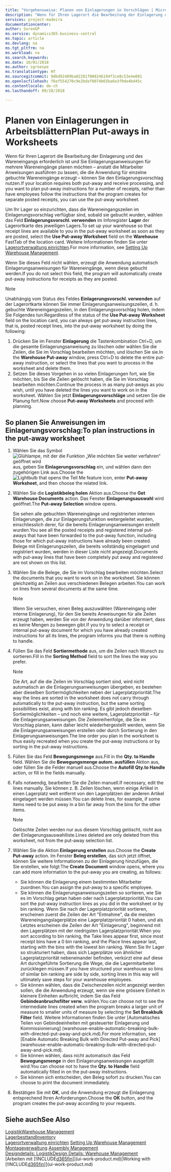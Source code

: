 ```yaml
---
title: "Vorgehensweise: Planen von Einlagerungen in Vorschlägen | Microsoft Docs"
description: "Wenn für Ihren Lagerort die Bearbeitung der Einlagerung und des Wareneingangs erforderlich ist und Sie Einlagerungsanweisungen für mehrere Wareneingänge planen möchten – anstatt die Mitarbeiter Anweisungen ausführen zu lassen, die die Anwendung für einzelne gebuchte Wareneingänge erzeugt – können Sie den Einlagerungsvorschlag nutzen."
services: project-madeira
documentationcenter: 
author: SorenGP
ms.service: dynamics365-business-central
ms.topic: article
ms.devlang: na
ms.tgt_pltfrm: na
ms.workload: na
ms.search.keywords: 
ms.date: 10/01/2018
ms.author: sgroespe
ms.translationtype: HT
ms.sourcegitcommit: 9dbd92409ba02281f008246194f3ce0c53e4e001
ms.openlocfilehash: f6ef554270c9e2bdef8074b65ba6e3f0de4bd45c
ms.contentlocale: de-ch
ms.lasthandoff: 09/28/2018

---
```

# <a name="plan-put-aways-in-worksheets"></a><span data-ttu-id="9d95b-103">Planen von Einlagerungen in Arbeitsblättern</span><span class="sxs-lookup"><span data-stu-id="9d95b-103">Plan Put-aways in Worksheets</span></span>
<span data-ttu-id="9d95b-104">Wenn für Ihren Lagerort die Bearbeitung der Einlagerung und des Wareneingangs erforderlich ist und Sie Einlagerungsanweisungen für mehrere Wareneingänge planen möchten – anstatt die Mitarbeiter Anweisungen ausführen zu lassen, die die Anwendung für einzelne gebuchte Wareneingänge erzeugt – können Sie den Einlagerungsvorschlag nutzen.</span><span class="sxs-lookup"><span data-stu-id="9d95b-104">If your location requires both put-away and receive processing, and you want to plan put-away instructions for a number of receipts, rather than have employees follow the instructions that the program creates for separate posted receipts, you can use the put-away worksheet.</span></span>  

<span data-ttu-id="9d95b-105">Um Ihr Lager so einzurichten, dass die Wareneingangszeilen im Einlagerungsvorschlag verfügbar sind, sobald sie gebucht wurden, wählen das Feld **Einlagerungsvorschl. verwenden** im Inforegister **Lager** der Lagerortkarte des jeweiligen Lagers.</span><span class="sxs-lookup"><span data-stu-id="9d95b-105">To set up your warehouse so that receipt lines are available to you in the put-away worksheet as soon as they are posted, select the **Use Put-away Worksheet** field on the **Warehouse** FastTab of the location card.</span></span> <span data-ttu-id="9d95b-106">Weitere Informationen finden Sie unter [Lagerortverwaltung einrichten](warehouse-setup-warehouse.md).</span><span class="sxs-lookup"><span data-stu-id="9d95b-106">For more information, see [Setting Up Warehouse Management](warehouse-setup-warehouse.md).</span></span>  

<span data-ttu-id="9d95b-107">Wenn Sie dieses Feld nicht wählen, erzeugt die Anwendung automatisch Einlagerungsanweisungen für Wareneingänge, wenn diese gebucht werden.</span><span class="sxs-lookup"><span data-stu-id="9d95b-107">If you do not select this field, the program will automatically create put-away instructions for receipts as they are posted.</span></span>  

> [!NOTE]  
>  <span data-ttu-id="9d95b-108">Unabhängig vom Status des Feldes **Einlagerungsvorschl. verwenden** auf der Lagerortkarte können Sie immer Einlagerungsanweisungszeilen, d. h. gebuchte Wareneingangszeilen, in den Einlagerungsvorschlag holen, indem Sie Folgendes tun:</span><span class="sxs-lookup"><span data-stu-id="9d95b-108">Regardless of the status of the **Use Put-away Worksheet** field on the location card, you can always get put-away instruction lines, that is, posted receipt lines, into the put-away worksheet by doing the following:</span></span>  
>   
>  1.  <span data-ttu-id="9d95b-109">Drücken Sie im Fenster **Einlagerung** die Tastenkombination Ctrl+D, um die gesamte Einlagerungsanweisung zu löschen oder wählen Sie die Zeilen, die Sie im Vorschlag bearbeiten möchten, und löschen Sie sie.</span><span class="sxs-lookup"><span data-stu-id="9d95b-109">In the **Warehouse Put-away** window, press Ctrl+D to delete the entire put-away instruction, or select the lines that you want to process in the worksheet and delete them.</span></span>  
> 2.  <span data-ttu-id="9d95b-110">Setzen Sie dieses Vorgehen in so vielen Einlagerungen fort, wie Sie möchten, bis Sie die Zeilen gelöscht haben, die Sie im Vorschlag bearbeiten möchten.</span><span class="sxs-lookup"><span data-stu-id="9d95b-110">Continue the process in as many put-aways as you wish, until you have deleted the lines you want to work on in the worksheet.</span></span> <span data-ttu-id="9d95b-111">Wählen Sie jetzt **Einlagerungsvorschläge** und setzen Sie die Planung fort.</span><span class="sxs-lookup"><span data-stu-id="9d95b-111">Now choose **Put-away Worksheets** and proceed with planning.</span></span>  

## <a name="to-plan-instructions-in-the-put-away-worksheet"></a><span data-ttu-id="9d95b-112">So planen Sie Anweisungen im Einlagerungsvorschlag:</span><span class="sxs-lookup"><span data-stu-id="9d95b-112">To plan instructions in the put-away worksheet</span></span>  
1.  <span data-ttu-id="9d95b-113">Wählen Sie das Symbol ![Glühlampe, mit der die Funktion „Wie möchten Sie weiter verfahren“ geöffnet wird](media/ui-search/search_small.png "Wie möchten Sie weiter verfahren?") aus, geben Sie **Einlagerungsvorschlag** ein, und wählen dann den zugehörigen Link aus.</span><span class="sxs-lookup"><span data-stu-id="9d95b-113">Choose the ![Lightbulb that opens the Tell Me feature](media/ui-search/search_small.png "Tell me what you want to do") icon, enter **Put-away Worksheet**, and then choose the related link.</span></span>  
2.  <span data-ttu-id="9d95b-114">Wählen Sie die **Logistikbeleg holen** Aktion aus.</span><span class="sxs-lookup"><span data-stu-id="9d95b-114">Choose the **Get Warehouse Documents** action.</span></span> <span data-ttu-id="9d95b-115">Das Fenster **Einlagerungsauswahl** wird geöffnet.</span><span class="sxs-lookup"><span data-stu-id="9d95b-115">The **Put-away Selection** window opens.</span></span>  

    <span data-ttu-id="9d95b-116">Sie sehen alle gebuchten Wareneingänge und registrierten internen Einlagerungen, die zur Einlagerungsfunktion weitergeleitet wurden, einschliesslich derer, für die bereits Einlagerungsanweisungen erstellt wurden.</span><span class="sxs-lookup"><span data-stu-id="9d95b-116">You see all the posted receipts and registered internal put-aways that have been forwarded to the put-away function, including those for which put-away instructions have already been created.</span></span> <span data-ttu-id="9d95b-117">Belege mit Einlagerungszeilen, die bereits vollständig eingelagert und registriert wurden, werden in dieser Liste nicht angezeigt.</span><span class="sxs-lookup"><span data-stu-id="9d95b-117">Documents with put-away lines that have been completely put away and registered are not shown on this list.</span></span>  

3. <span data-ttu-id="9d95b-118">Wählen Sie die Belege, die Sie im Vorschlag bearbeiten möchten.</span><span class="sxs-lookup"><span data-stu-id="9d95b-118">Select the documents that you want to work on in the worksheet.</span></span> <span data-ttu-id="9d95b-119">Sie können gleichzeitig an Zeilen aus verschiedenen Belegen arbeiten.</span><span class="sxs-lookup"><span data-stu-id="9d95b-119">You can work on lines from several documents at the same time.</span></span>  

    > [!NOTE]  
    >  <span data-ttu-id="9d95b-120">Wenn Sie versuchen, einen Beleg auszuwählen (Wareneingang oder interne Einlagerung), für den Sie bereits Anweisungen für alle Zeilen erzeugt haben, werden Sie von der Anwendung darüber informiert, dass es keine Mengen zu bewegen gibt.</span><span class="sxs-lookup"><span data-stu-id="9d95b-120">If you try to select a receipt or internal put-away document for which you have already created instructions for all its lines, the program informs you that there is nothing to handle.</span></span>  

4. <span data-ttu-id="9d95b-121">Füllen Sie das Feld **Sortiermethode** aus, um die Zeilen nach Wunsch zu sortieren.</span><span class="sxs-lookup"><span data-stu-id="9d95b-121">Fill in the **Sorting Method** field to sort the lines the way you prefer.</span></span>  

    > [!NOTE]  
    >  <span data-ttu-id="9d95b-122">Die Art, auf die die Zeilen im Vorschlag sortiert sind, wird nicht automatisch an die Einlagerungsanweisungen übergeben, es bestehen aber dieselben Sortiermöglichkeiten neben der Lagerplatzpriorität.</span><span class="sxs-lookup"><span data-stu-id="9d95b-122">The way the lines are sorted in the worksheet does not carry through automatically to the put-away instruction, but the same sorting possibilities exist, along with bin ranking.</span></span> <span data-ttu-id="9d95b-123">Es gibt jedoch dieselben Sortiermöglichkeiten – und noch eine weitere, Lagerplatzpriorität – für die Einlagerungsanweisungen. Die Zeilenreihenfolge, die Sie im Vorschlag planen, kann daher leicht wiederhergestellt werden, wenn Sie die Einlagerungsanweisungen erstellen oder durch Sortierung in den Einlagerungsanweisungen.</span><span class="sxs-lookup"><span data-stu-id="9d95b-123">The line order you plan in the worksheet is thus easily recreated when you create the put-away instructions or by sorting in the put-away instructions.</span></span>  

5.  <span data-ttu-id="9d95b-124">Füllen Sie das Feld **Bewegungsmenge** aus.</span><span class="sxs-lookup"><span data-stu-id="9d95b-124">Fill in the **Qty. to Handle** field.</span></span> <span data-ttu-id="9d95b-125">Wählen Sie die **Bewegungsmenge autom. ausfüllen** Aktion aus, oder füllen Sie die Felder manuell aus.</span><span class="sxs-lookup"><span data-stu-id="9d95b-125">Choose the **Autofill Qty.to Handle** action, or fill in the fields manually.</span></span>  
6.  <span data-ttu-id="9d95b-126">Falls notwendig, bearbeiten Sie die Zeilen manuell.</span><span class="sxs-lookup"><span data-stu-id="9d95b-126">If necessary, edit the lines manually.</span></span> <span data-ttu-id="9d95b-127">Sie können z. B. Zeilen löschen, wenn einige Artikel in einen Lagerplatz weit entfernt von den Lagerplätzen der anderen Artikel eingelagert werden müssen.</span><span class="sxs-lookup"><span data-stu-id="9d95b-127">You can delete lines, for example, if some items need to be put away in a bin far away from the bins for the other items.</span></span>  

    > [!NOTE]  
    >  <span data-ttu-id="9d95b-128">Gelöschte Zeilen werden nur aus diesem Vorschlag gelöscht, nicht aus der Einlagerungsauswahlliste.</span><span class="sxs-lookup"><span data-stu-id="9d95b-128">Lines deleted are only deleted from this worksheet, not from the put-away selection list.</span></span>  

7.  <span data-ttu-id="9d95b-129">Wählen Sie die Aktion **Einlagerung erstellen** aus.</span><span class="sxs-lookup"><span data-stu-id="9d95b-129">Choose the **Create Put-away** action.</span></span> <span data-ttu-id="9d95b-130">Im Fenster **Beleg erstellen**, das sich jetzt öffnet, können Sie weitere Informationen zu der Einlagerung hinzufügen, die Sie erstellen, wie folgt:</span><span class="sxs-lookup"><span data-stu-id="9d95b-130">The **Create Document** window opens, where you can add more information to the put-away you are creating, as follows:</span></span>  

    -   <span data-ttu-id="9d95b-131">Sie können die Einlagerung einem bestimmten Mitarbeiter zuordnen.</span><span class="sxs-lookup"><span data-stu-id="9d95b-131">You can assign the put-away to a specific employee.</span></span>  
    -   <span data-ttu-id="9d95b-132">Sie können die Einlagerungsanweisungszeilen so sortieren, wie Sie es im Vorschlag getan haben oder nach Lagerplatzpriorität.</span><span class="sxs-lookup"><span data-stu-id="9d95b-132">You can sort the put-away instruction lines as you did in the worksheet or by bin ranking.</span></span> <span data-ttu-id="9d95b-133">Wenn Sie nach der Lagerplatzpriorität sortieren, erscheinen zuerst die Zeilen der Art "Entnahme", da die meisten Wareneingangslagerplätze eine Lagerplatzpriorität 0 haben, und als Letztes erscheinen die Zeilen der Art "Einlagerung", beginnend mit den Lagerplätzen mit der niedrigsten Lagerplatzpriorität.</span><span class="sxs-lookup"><span data-stu-id="9d95b-133">When you sort according to bin ranking, the Take lines appear first, since most receipt bins have a 0 bin ranking, and the Place lines appear last, starting with the bins with the lowest bin ranking.</span></span> <span data-ttu-id="9d95b-134">Wenn Sie Ihr Lager so strukturiert haben, dass sich Lagerplätze von ähnlicher Lagerplatzpriorität nebeneinander befinden, verkürzt eine auf diese Art durchgeführte Sortierung die Wege, die die Lagermitarbeiter zurücklegen müssen.</span><span class="sxs-lookup"><span data-stu-id="9d95b-134">If you have structured your warehouse so bins of similar bin ranking are side by side, sorting lines in this way will ultimately save steps for your warehouse employees.</span></span>  
    -   <span data-ttu-id="9d95b-135">Sie können wählen, dass die Zwischenzeilen nicht angezeigt werden sollen, die die Anwendung erzeugt, wenn sie eine grössere Einheit in kleinere Einheiten aufbricht, indem Sie das Feld **Gebindeanbruchsfilter verw.** wählen.</span><span class="sxs-lookup"><span data-stu-id="9d95b-135">You can choose not to see the intermediate lines created when the program breaks a larger unit of measure to smaller units of measure by selecting the **Set Breakbulk Filter** field.</span></span> <span data-ttu-id="9d95b-136">Weitere Informationen finden Sie unter [Automatisches Teilen von Gebindeeinheiten mit gesteuerter Einlagerung und Kommissionierung] (warehouse-enable-automatic-breaking-bulk-with-directed-put-away-and-pick.md).</span><span class="sxs-lookup"><span data-stu-id="9d95b-136">For more information, see [Enable Automatic Breaking Bulk with Directed Put-away and Pick] (warehouse-enable-automatic-breaking-bulk-with-directed-put-away-and-pick.md).</span></span>  
    -   <span data-ttu-id="9d95b-137">Sie können wählen, dass nicht automatisch das Feld **Bewegungsmenge** in den Einlagerungsanweisungen ausgefüllt wird.</span><span class="sxs-lookup"><span data-stu-id="9d95b-137">You can choose not to have the **Qty. to Handle** field automatically filled in on the put-away instructions.</span></span>  
    -   <span data-ttu-id="9d95b-138">Sie können sich entscheiden, den Beleg sofort zu drucken.</span><span class="sxs-lookup"><span data-stu-id="9d95b-138">You can choose to print the document immediately.</span></span>  

8.  <span data-ttu-id="9d95b-139">Bestätigen Sie mit **OK**, und die Anwendung erzeugt die Einlagerung entsprechend Ihren Anforderungen.</span><span class="sxs-lookup"><span data-stu-id="9d95b-139">Choose the **OK** button, and the program creates the put-away according to your requests.</span></span>  

## <a name="see-also"></a><span data-ttu-id="9d95b-140">Siehe auch</span><span class="sxs-lookup"><span data-stu-id="9d95b-140">See Also</span></span>  
[<span data-ttu-id="9d95b-141">Logistik</span><span class="sxs-lookup"><span data-stu-id="9d95b-141">Warehouse Management</span></span>](warehouse-manage-warehouse.md)  
[<span data-ttu-id="9d95b-142">Lagerbesttand</span><span class="sxs-lookup"><span data-stu-id="9d95b-142">Inventory</span></span>](inventory-manage-inventory.md)  
<span data-ttu-id="9d95b-143">[Lagerortverwaltung einrichten](warehouse-setup-warehouse.md)   </span><span class="sxs-lookup"><span data-stu-id="9d95b-143">[Setting Up Warehouse Management](warehouse-setup-warehouse.md)   </span></span>  
<span data-ttu-id="9d95b-144">[Montageverwaltung](assembly-assemble-items.md)  </span><span class="sxs-lookup"><span data-stu-id="9d95b-144">[Assembly Management](assembly-assemble-items.md)  </span></span>  
[<span data-ttu-id="9d95b-145">Designdetails: Logistik</span><span class="sxs-lookup"><span data-stu-id="9d95b-145">Design Details: Warehouse Management</span></span>](design-details-warehouse-management.md)  
<span data-ttu-id="9d95b-146">[Arbeiten mit [!INCLUDE[d365fin](includes/d365fin_md.md)]](ui-work-product.md)</span><span class="sxs-lookup"><span data-stu-id="9d95b-146">[Working with [!INCLUDE[d365fin](includes/d365fin_md.md)]](ui-work-product.md)</span></span>

